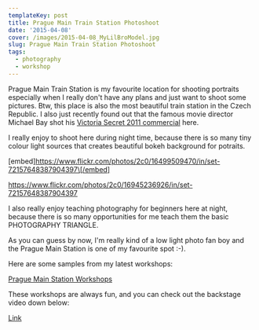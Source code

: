 ```yaml
---
templateKey: post
title: Prague Main Train Station Photoshoot
date: '2015-04-08'
cover: /images/2015-04-08_MyLilBroModel.jpg
slug: Prague Main Train Station Photoshoot
tags:
  - photography
  - workshop
---
```


Prague Main Train Station is my favourite location for shooting portraits especially when I really don't have any plans and just want to shoot some pictures. Btw, this place is also the most beautiful train station in the Czech Republic. I also just recently found out that the famous movie director Michael Bay shot his [Victoria Secret 2011 commercial](https://www.youtube.com/watch?v=fezSqm7z8Ls 'VS 2011') here.

I really enjoy to shoot here during night time, because there is so many tiny colour light sources that creates beautiful bokeh background for potraits.

[embed]https://www.flickr.com/photos/2c0/16499509470/in/set-72157648387904397\[/embed]

https://www.flickr.com/photos/2c0/16945236926/in/set-72157648387904397

I also really enjoy teaching photography for beginners here at night, because there is so many opportunities for me teach them the basic PHOTOGRAPHY TRIANGLE.

As you can guess by now, I'm really kind of a low light photo fan boy and the Prague Main Station is one of my favourite spot :-).

Here are some samples from my latest workshops:

[Prague Main Station Workshops](https://www.flickr.com/photos/2c0/sets/72157648387904397/)

These workshops are always fun, and you can check out the backstage video down below:

[Link](https://www.youtube.com/watch?v=49ViD3WMdCU)
